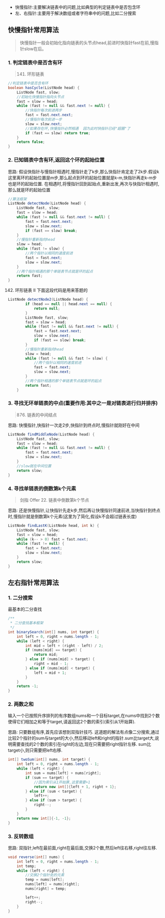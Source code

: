 
- 快慢指针:主要解决链表中的问题,比如典型的判定链表中是否包含环
- 左、右指针:主要用于解决数组或者字符串中的问题,比如二分搜索

## 快慢指针常用算法

> 快慢指针一般会初始化指向链表的头节点head,前进时快指针fast在前,慢指针slow在后。

### 1. 判定链表中是否含有环

> 141. 环形链表

```java
//判定链表中是否含有环
boolean hasCycle(ListNode head) {
    ListNode fast, slow;
    //初始化快慢指针指向头节点
    fast = slow = head;
    while (fast != null && fast.next != null) {
        //快指针每次前进两步
        fast = fast.next.next;
        //慢指针每次前进一步
        slow = slow.next;
        //如果存在环,快慢指针必然相遇  因为此时快指针已经"超圈"了
        if (fast == slow) return true;
    }
    return false;
}
```

### 2. 已知链表中含有环,返回这个环的起始位置

思路: 假设快指针与慢指针相遇时,慢指针走了k步,那么快指针肯定走了2k步.假设k这里离环的起始位置是m步,那么起点到环的起始位置就是k-m,快指针再走k-m步也是环的起始位置.
在相遇时,将慢指针回到起始点,重新出发,再次与快指针相遇时,那么就是环的起始位置

```java
//算法框架
ListNode detectNode(ListNode head) {
	ListNode fast, slow;
	fast = slow = head;
	while (fast != null && fast.next != null) {
		fast = fast.next.next;
		slow = slow.next;
		if (fast == slow) break;
	}
	//慢指针重新指向head
	slow = head;
	while (fast != slow) {
		//两个指针以相同的速度前进
		fast = fast.next;
		slow = slow.next;
	}
	//两个指针相遇的那个单链表节点就是环的起点
	return fast;
}
```

142. 环形链表 II   下面这段代码是用来答题的
```java
ListNode detectNode2(ListNode head) {
        if (head == null || head.next == null) {
            return null;
        }
        ListNode fast, slow;
        fast = slow = head;
        while (fast != null && fast.next != null) {
            fast = fast.next.next;
            slow = slow.next;
            if (fast == slow) break;
        }
        //慢指针重新指向head
        slow = head;
        while (fast != null && fast != slow) {
            //两个指针以相同的速度前进
            fast = fast.next;
            slow = slow.next;
        }
        //两个指针相遇的那个单链表节点就是环的起点
        return fast;
    }
```

### 3. 寻找无环单链表的中点(重要作用:其中之一是对链表进行归并排序)

> 876. 链表的中间结点

思路: 快慢指针,快指针一次走2步,快指针到终点时,慢指针就刚好在中间

```java
ListNode findMiddleNode(ListNode head) {
	ListNode fast, slow;
	fast = slow = head;
	while (fast != null && fast.next != null) {
		fast = fast.next.next;
		slow = slow.next;
	}
	//slow就在中间位置
	return slow;
}
```

### 4. 寻找单链表的倒数第k个元素

> 剑指 Offer 22. 链表中倒数第k个节点

思路: 还是快慢指针,让快指针先走k步,然后再让快慢指针同速前进,当快指针到终点时,慢指针就是倒数第k个元素(这里为了简化,假设k不会超过链表长度)

```java
ListNode findLastK(ListNode head, int k) {
	ListNode fast, slow;
	fast = slow = head;
	while (k-- > 0) fast = fast.next;
	while (fast != null) {
		fast = fast.next;
		slow = slow.next;
	}
	return slow;
}
```

## 左右指针常用算法

### 1. 二分搜索

最基本的二分查找

```java
/**
 * 二分查找基本框架
 */
int binarySearch(int[] nums, int target) {
    int left = 0, right = nums.length - 1;
    while (left < right) {
        int mid = left + (right - left) / 2;
        if (nums[mid] == target) {
            return mid;
        } else if (nums[mid] > target) {
            right = mid - 1;
        } else if (nums[mid] < target) {
            left = mid + 1;
        }
    }
    return -1;
}
```

### 2. 两数之和

输入一个已按照升序排列的有序数组nums和一个目标target,在nums中找到2个数使得它们相加之和等于target,请返回这2个数的索引(索引从1开始算).

思路: 只要数组有序,首先应该想到双指针技巧.  这道题的解法有点像二分搜索,通过比较2个指针的sum与target的大小,然后移动left和right的指针.sum比target大,说明需要查找的2个数的索引在right的左边,现在只需要把right指针左移. sum比target小,则只需要把left右移.

```java
int[] twoSum(int[] nums, int target) {
    int left = 0, right = nums.length - 1;
    while (left < right) {
        int sum = nums[left] + nums[right];
        if (sum == target) {
            //因为索引从1开始算,这里需要+1
            return new int[]{left + 1, right + 1};
        } else if (sum < target) {
            left++;
        } else if (sum > target) {
            right--;
        }
    }
    return new int[]{-1, -1};
}
```

### 3. 反转数组

思路: 双指针,left在最前面,right在最后面,交换2个数,然后left往右移,right往左移.

```java
void reverse(int[] nums) {
    int left = 0, right = nums.length - 1;
    int temp;
    while (left < right) {
        //交换2个指针处的元素
        temp = nums[left];
        nums[left] = nums[right];
        nums[right] = temp;

        left++;
        right--;
    }
}
```
